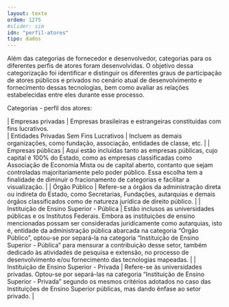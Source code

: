```yaml
---
layout: texto
ordem: 1275
#slider: sim
idn: "perfil-atores"
tipo: dados
---
```


Além das categorias de fornecedor e desenvolvedor, categorias para os diferentes perfis de atores foram desenvolvidas. O objetivo dessa categorização foi identificar e distinguir os diferentes graus de participação de atores públicos e privados no cenário atual de desenvolvimento e fornecimento dessas tecnologias, bem como avaliar as relações estabelecidas entre eles durante esse processo.

Categorias - perfil dos atores:


| Empresas privadas                        | Empresas brasileiras e estrangeiras constituídas com fins lucrativos.                                                                                                                                  
| Entidades Privadas Sem Fins Lucrativos   | Incluem as demais organizações, como fundação, associação, entidades de classe, etc.                                                                                                                                                                                                                                                                                                                                                                                                                               |
| Empresas públicas                        | Aqui estão incluídas tanto as empresas públicas, cujo capital é 100% do Estado, como as empresas classificadas como Associação de Economia Mista ou de capital aberto, contanto que sejam controladas majoritariamente pelo poder público. Essa escolha tem a finalidade de diminuir o fracionamento de categorias e facilitar a visualização.                                                                                                                                                                     |
| Órgão Público                            | Refere-se a órgãos da administração direta ou indireta do Estado, como Secretarias, Fundações, autarquias e demais órgãos classificados como de natureza jurídica de direito público.                                                                                                                                                                                                                                                                                                                              |
| Instituição de Ensino Superior - Pública | Estão inclusos as universidades públicas e os Institutos Federais.  Embora as instituições de ensino mencionadas possam ser consideradas juridicamente como autarquias, isto é, entidade da administração pública abarcada na categoria “Órgão Público”, optou-se por separá-la na categoria “Instituição de Ensino Superior - Pública” para mensurar a contribuição desse setor, também dedicado às atividades de pesquisa e extensão, no processo de desenvolvimento e/ou fornecimento das tecnologias mapeadas. |
| Instituição de Ensino Superior - Privada | Refere-se às universidades privadas.  Optou-se por separá-las na categoria “Instituição de Ensino Superior - Privada” segundo os mesmos critérios adotados no caso das Instituições de Ensino Superior públicas, mas dando ênfase ao setor privado.                                                                                                                                                                                                                                                                |
